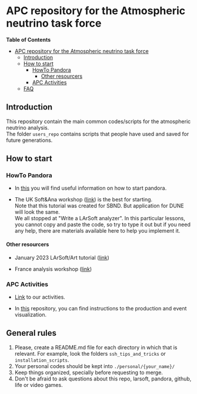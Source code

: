 # APC repository for the Atmospheric neutrino task force

<!-- markdown-toc start - Don't edit this section. Run M-x markdown-toc-refresh-toc -->
**Table of Contents**

- [APC repository for the Atmospheric neutrino task force](#apc-repository-for-the-atmospheric-neutrino-task-force)
    - [Introduction](#introduction)
    - [How to start](#how-to-start)
        - [HowTo Pandora](#howto-pandora)
            - [Other resourcers](#other-resourcers)
        - [APC Activities](#apc-activities)
    - [FAQ](#faq)

<!-- markdown-toc end -->


## Introduction

This repository contain the main common codes/scripts for the atmospheric neutrino analysis.  
The folder `users_repo` contains scripts that people have used and saved for future generations.  

## How to start

### HowTo Pandora

* In [this](https://docs.google.com/document/d/1F9tFiixJm6HJzYnptZbTODOaIBh2LUuIOQs_1bZshjQ/edit#heading=h.aczyuw2yex2w) you will find useful information on how to start pandora.

* The UK Soft&Ana workshop ([link](https://indico.ph.ed.ac.uk/event/130/timetable/#all.detailed)) is the best for starting.  
Note that this tutorial was created for SBND. But application for DUNE will look the same.  
We all stopped at "Write a LArSoft analyzer". In this particular lessons, you cannot copy and paste the code, so try to type it out but if you need any help, there are materials available here to help you implement it. 

#### Other resourcers

* January 2023 LArSoft/Art tutorial ([link](https://indico.fnal.gov/event/57711/))

* France analysis workshop ([link](https://indico.in2p3.fr/event/29662/timetable/#20230418))

### APC Activities

* [Link](https://docs.google.com/document/d/1CobHh-KE0DEMoUBn11OSFIwSZOZQ0Rn8gbI9bzDUdxI/edit#) to our activities.
<!-- TODO: Merge the two repos maybe?-->

* In [this](https://gitlab.in2p3.fr/pgranger/atmo_gen) repository, you can find instructions to the production and event visualization.

## General rules

1. Please, create a README.md file for each directory in which that is relevant. For example, look the folders `ssh_tips_and_tricks` or `installation_scripts`.
2. Your personal codes should be kept into `./personal/{your_name}/`
3. Keep things organized, specially before requesting to merge.
4. Don't be afraid to ask questions about this repo, larsoft, pandora, github, life or video games.



